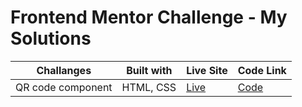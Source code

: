 # Frontend Mentor Challenge - My Solutions

| Challanges      | Built with | Live Site| Code Link| 
|-----------------|------------|----------|----------|
|QR code component| HTML, CSS  | [Live](https://tk-qr-code-component.netlify.app/) | [Code](https://github.com/Tomomi-K1/frontend-mentor-challenges/tree/main/qr-code-component-main)|


